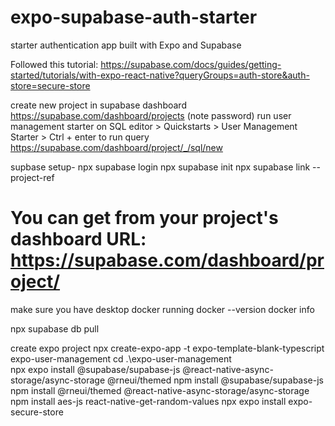 # expo-supabase-auth-starter
starter authentication app built with Expo and Supabase

Followed this tutorial: https://supabase.com/docs/guides/getting-started/tutorials/with-expo-react-native?queryGroups=auth-store&auth-store=secure-store

create new project in supabase dashboard https://supabase.com/dashboard/projects (note password)
run user management starter on SQL editor > Quickstarts > User Management Starter > Ctrl + enter to run query https://supabase.com/dashboard/project/_/sql/new

supbase setup-
npx supabase login
npx supabase init
npx supabase link --project-ref <project-id>
# You can get <project-id> from your project's dashboard URL: https://supabase.com/dashboard/project/<project-id>

make sure you have desktop docker running
docker --version
docker info

npx supabase db pull


create expo project
npx create-expo-app -t expo-template-blank-typescript expo-user-management
cd .\expo-user-management\
npx expo install @supabase/supabase-js @react-native-async-storage/async-storage @rneui/themed
npm install @supabase/supabase-js
npm install @rneui/themed @react-native-async-storage/async-storage
npm install aes-js react-native-get-random-values
npx expo install expo-secure-store